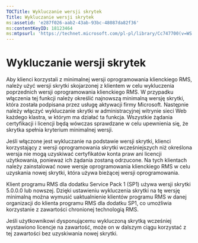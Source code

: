 ```yaml
---
TOCTitle: Wykluczanie wersji skrytek
Title: Wykluczanie wersji skrytek
ms:assetid: 'e287f026-aab2-43ab-93bc-48087da82f36'
ms:contentKeyID: 18123464
ms:mtpsurl: 'https://technet.microsoft.com/pl-pl/library/Cc747700(v=WS.10)'
---
```


Wykluczanie wersji skrytek
==========================

Aby klienci korzystali z minimalnej wersji oprogramowania klienckiego RMS, należy użyć wersji skrytki skojarzonej z klientem w celu wykluczenia poprzednich wersji oprogramowania klienckiego RMS. W przypadku włączenia tej funkcji należy określić najnowszą minimalną wersję skrytki, która została podpisana przez usługę aktywacji firmy Microsoft. Następnie należy włączyć wykluczanie skrytki w administracyjnej witrynie sieci Web każdego klastra, w którym ma działać ta funkcja. Wszystkie żądania certyfikacji i licencji będą wówczas sprawdzane w celu upewnienia się, że skrytka spełnia kryterium minimalnej wersji.

Jeśli włączone jest wykluczanie na podstawie wersji skrytki, klienci korzystający z wersji oprogramowania skrytki wcześniejszych niż określona wersja nie mogą uzyskiwać certyfikatów konta praw ani licencji użytkowania, ponieważ ich żądania zostaną odrzucone. Na tych klientach należy zainstalować nowe wersje oprogramowania klienckiego RMS w celu uzyskania nowej skrytki, która używa bieżącej wersji oprogramowania.

Klient programu RMS dla dodatku Service Pack 1 (SP1) używa wersji skrytki 5.0.0.0 lub nowszej. Dzięki ustawieniu wykluczenia skrytki na tę wersję minimalną można wymusić uaktualnienie klientów programu RMS w danej organizacji do klienta programu RMS dla dodatku SP1, co umożliwia korzystanie z zawartości chronionej technologią RMS.

Jeśli użytkownikowi dysponującemu wykluczoną skrytką wcześniej wystawiono licencje na zawartość, może on w dalszym ciągu korzystać z tej zawartości bez uzyskiwania nowej skrytki.

